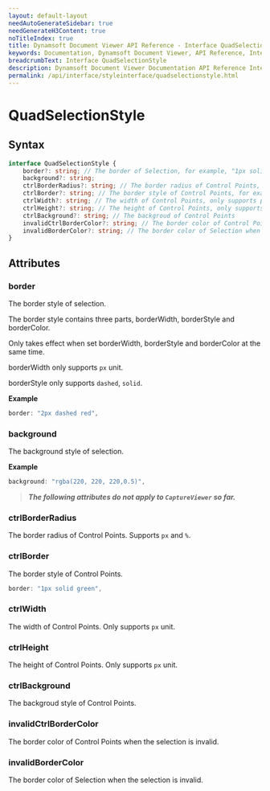 ```yaml
---
layout: default-layout
needAutoGenerateSidebar: true
needGenerateH3Content: true
noTitleIndex: true
title: Dynamsoft Document Viewer API Reference - Interface QuadSelectionStyle
keywords: Documentation, Dynamsoft Document Viewer, API Reference, Interface QuadSelectionStyle
breadcrumbText: Interface QuadSelectionStyle
description: Dynamsoft Document Viewer Documentation API Reference Interface QuadSelectionStyle Page
permalink: /api/interface/styleinterface/quadselectionstyle.html
---
```


# QuadSelectionStyle

## Syntax

```typescript
interface QuadSelectionStyle {
	border?: string; // The border of Selection, for example, "1px solid green", border-width only supports px unit, border-style only supports "dashed" & "solid"
	background?: string; 
	ctrlBorderRadius?: string; // The border radius of Control Points, only supports "px", "%"
    ctrlBorder?: string; // The border style of Control Points, for example, "1px solid green"
	ctrlWidth?: string; // The width of Control Points, only supports px unit
	ctrlHeight?: string; // The height of Control Points, only supports px unit
	ctrlBackground?: string; // The backgroud of Control Points
	invalidCtrlBorderColor?: string; // The border color of Control Points when the quad selection is invalid.
	invalidBorderColor?: string; // The border color of Selection when the quad selection is invalid.
}
```

## Attributes

### border

The border style of selection.

The border style contains three parts, borderWidth, borderStyle and borderColor.

Only takes effect when set borderWidth, borderStyle and borderColor at the same time.

borderWidth only supports `px` unit.

borderStyle only supports `dashed`, `solid`.

**Example**

```typescript
border: "2px dashed red", 
```

### background

The background style of selection.

**Example**

```typescript
background: "rgba(220, 220, 220,0.5)", 
```

> ***The following attributes do not apply to `CaptureViewer` so far.***

### ctrlBorderRadius

The border radius of Control Points. Supports `px` and `%`.

### ctrlBorder

The border style of Control Points.

```typescript
border: "1px solid green", 
```

### ctrlWidth

The width of Control Points. Only supports `px` unit.

### ctrlHeight

The height of Control Points. Only supports `px` unit.

### ctrlBackground

The backgroud style of Control Points.

### invalidCtrlBorderColor

The border color of Control Points when the selection is invalid.

### invalidBorderColor

The border color of Selection when the selection is invalid.